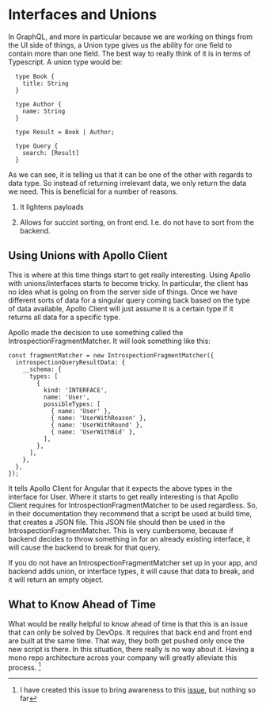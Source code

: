  Interfaces and Unions 
======================

In GraphQL, and more in particular because we are working on things from
the UI side of things, a Union type gives us the ability for one field
to contain more than one field. The best way to really think of it is in
terms of Typescript. A union type would be:

      type Book {
        title: String
      }

      type Author {
        name: String
      }

      type Result = Book | Author;

      type Query {
        search: [Result]
      }

As we can see, it is telling us that it can be one of the other with
regards to data type. So instead of returning irrelevant data, we only
return the data we need. This is beneficial for a number of reasons.

1.  It lightens payloads

2.  Allows for succint sorting, on front end. I.e. do not have to sort
    from the backend.

 Using Unions with Apollo Client 
--------------------------------

This is where at this time things start to get really interesting. Using
Apollo with unions/interfaces starts to become tricky. In particular,
the client has no idea what is going on from the server side of things.
Once we have different sorts of data for a singular query coming back
based on the type of data available, Apollo Client will just assume it
is a certain type if it returns all data for a specific type.

Apollo made the decision to use something called the
IntrospectionFragmentMatcher. It will look something like this:

    const fragmentMatcher = new IntrospectionFragmentMatcher({
      introspectionQueryResultData: {
        __schema: {
          types: [
            {
              kind: 'INTERFACE',
              name: 'User',
              possibleTypes: [
                { name: 'User' },
                { name: 'UserWithReason' },
                { name: 'UserWithRound' },
                { name: 'UserWithBid' },
              ],
            },
          ],
        },
      },
    });

It tells Apollo Client for Angular that it expects the above types in
the interface for User. Where it starts to get really interesting is
that Apollo Client requires for IntrospectionFragmentMatcher to be used
regardless. So, in their documentation they recommend that a script be
used at build time, that creates a JSON file. This JSON file should then
be used in the IntrospectionFragmentMatcher. This is very cumbersome,
because if backend decides to throw something in for an already existing
interface, it will cause the backend to break for that query.

If you do not have an IntrospectionFragmentMatcher set up in your app,
and backend adds union, or interface types, it will cause that data to
break, and it will return an empty object.

 What to Know Ahead of Time 
---------------------------

What would be really helpful to know ahead of time is that this is an
issue that can only be solved by DevOps. It requires that back end and
front end are built at the same time. That way, they both get pushed
only once the new script is there. In this situation, there really is no
way about it. Having a mono repo architecture across your company will
greatly alleviate this process. [^1]

[^1]: I have created this issue to bring awareness to this
    [issue](https://github.com/apollographql/apollo-client/issues/4202),
    but nothing so far
